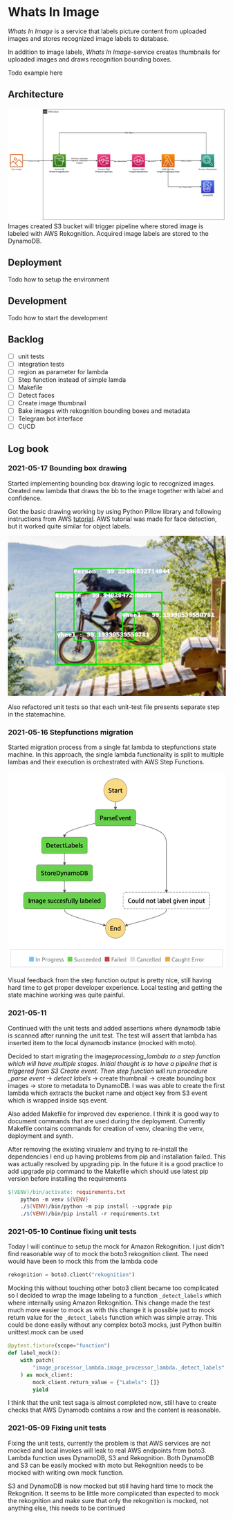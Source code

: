 # Whats In Image

_Whats In Image_ is a service that labels picture content from uploaded images and
stores recognized image labels to database.

In addition to image labels, _Whats In Image_-service creates thumbnails for
uploaded images and draws recognition bounding boxes.

Todo example here

## Architecture

![Architecture Diagram](assets/architecture.png)
Images created S3 bucket will trigger pipeline where stored image is labeled with AWS
Rekognition. Acquired image labels are stored to the DynamoDB.

## Deployment

Todo how to setup the environment

## Development

Todo how to start the development

## Backlog

- [ ] unit tests
- [ ] integration tests
- [ ] region as parameter for lambda
- [ ] Step function instead of simple lamda
- [ ] Makefile
- [ ] Detect faces
- [ ] Create image thumbnail
- [ ] Bake images with rekognition bounding boxes and metadata
- [ ] Telegram bot interface
- [ ] CI/CD

## Log book

### 2021-05-17 Bounding box drawing

Started implementing bounding box drawing logic to recognized images. Created new lambda
that draws the bb to the image together with label and confidence.

Got the basic drawing working by using Python Pillow library and following instructions
from AWS [tutorial](https://docs.aws.amazon.com/rekognition/latest/dg/images-displaying-bounding-boxes.html).
AWS tutorial was made for face detection, but it worked quite similar for object labels.

![bounding_box](assets/bounding_box.png)

Also refactored unit tests so that each unit-test file presents separate step in the statemachine.

### 2021-05-16 Stepfunctions migration

Started migration process from a single fat lambda to stepfunctions state machine.
In this approach, the single lambda functionality is split to multiple lambas and their
execution is orchestrated with AWS Step Functions.

![stepfunctions](assets/stepfunctions.png)

Visual feedback from the step function output is pretty nice, still having hard time to get proper developer experience. Local testing and getting the state machine working was quite painful.

### 2021-05-11

Continued with the unit tests and added assertions where dynamodb table is scanned after
running the unit test. The test will assert that lambda has inserted item to the local
dynamodb instance (mocked with moto).

Decided to start migrating the image*processing_lambda to a step function which will
have multiple stages. Initial thought is to have a pipeline that is triggered from S3
Create event. Then step function will run procedure \_parse event* -> _detect labels_ ->
create thumbnail -> create bounding box images -> store to metadata to DynamoDB. I was
was able to create the first lambda which extracts the bucket name and object key from
S3 event which is wrapped inside sqs event.

Also added Makefile for improved dev experience. I think it is good way to document
commands that are used during the deployment. Currently Makefile contains commands for
creation of venv, cleaning the venv, deployment and synth.

After removing the existing virualenv and trying to re-install the dependencies I end up
having problems from pip and installation failed. This was actually resolved by upgrading
pip. In the future it is a good practice to add upgrade pip command to the Makefile which
should use latest pip version before installing the requirements

```Makefile
$(VENV)/bin/activate: requirements.txt
	python -m venv ${VENV}
	./$(VENV)/bin/python -m pip install --upgrade pip
	./$(VENV)/bin/pip install -r requirements.txt
```

### 2021-05-10 Continue fixing unit tests

Today I will continue to setup the mock for Amazon Rekognition.
I just didn't find reasonable way of to mock the boto3 rekognition client. The need
would have been to mock this from the lambda code

```python
rekognition = boto3.client("rekognition")
```

Mocking this without touching other boto3 client became too complicated so I decided to
wrap the image labeling to a function `_detect_labels` which where internally using
Amazon Rekognition. This change made the test much more easier to mock as with this
change it is possible just to mock return value for the `_detect_labels` function which
was simple array. This could be done easily without any complex boto3 mocks, just Python
builtin unittest.mock can be used

```python
@pytest.fixture(scope="function")
def label_mock():
    with patch(
        "image_processor_lambda.image_processor_lambda._detect_labels"
    ) as mock_client:
        mock_client.return_value = {"Labels": []}
        yield
```

I think that the unit test saga is almost completed now, still have to create checks
that AWS Dynamodb contains a row and the content is reasonable.

### 2021-05-09 Fixing unit tests

Fixing the unit tests, currently the problem is that AWS services are not mocked
and local invokes will leak to real AWS endpoints from boto3. Lambda function uses
DynamoDB, S3 and Rekognition. Both DynamoDB and S3 can be easily mocked with moto but
Rekognition needs to be mocked with writing own mock function.

S3 and DynamoDB is now mocked but still having hard time to mock the Rekognition. It
seems to be little more complicated than expected to mock the rekognition and make sure
that only the rekognition is mocked, not anything else, this needs to be continued
